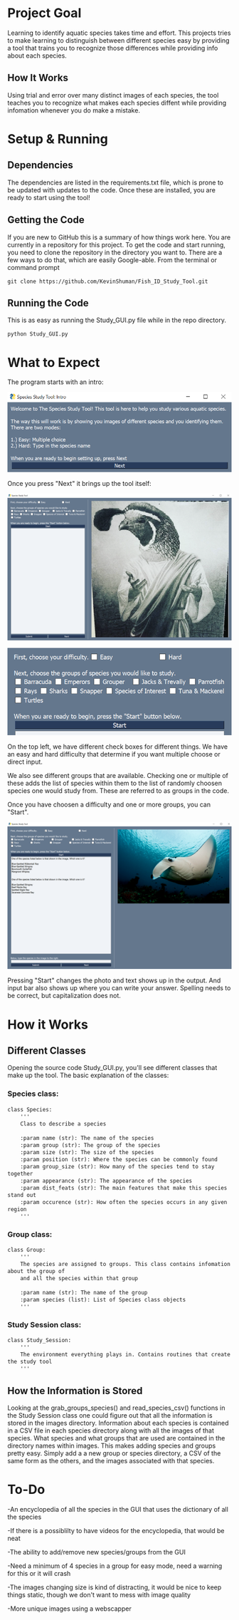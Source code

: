 # Project Goal
Learning to identify aquatic species takes time and effort. This projects tries to make learning to distinguish between different species easy by providing a tool that trains you to recognize those differences while providing info about each species.

## How It Works
Using trial and error over many distinct images of each species, the tool teaches you to recognize what makes each species diffent while providing infomation whenever you do make a mistake.

# Setup & Running
## Dependencies

The dependencies are listed in the requirements.txt file, which is prone to be updated with updates to the code. Once these are installed, you are ready to start using the tool!

## Getting the Code
If you are new to GitHub this is a summary of how things work here. You are currently in a repository for this project. To get the code and start running, you need to clone the repository in the directory you want to. There are a few ways to do that, which are easily Google-able. From the terminal or command prompt

    git clone https://github.com/KevinShuman/Fish_ID_Study_Tool.git

## Running the Code

This is as easy as running the Study_GUI.py file while in the repo directory.

    python Study_GUI.py

# What to Expect

The program starts with an intro:

![intro](Intro.PNG)

Once you press "Next" it brings up the tool itself:

![Study_Tool](Study_Tool.PNG)

![Top_Left](Top_Left.PNG)

On the top left, we have different check boxes for different things. We have an easy and hard difficulty that determine if you want multiple choose or direct input.

We also see different groups that are available. Checking one or multiple of these adds the list of species within them to the list of randomly choosen species one would study from. These are referred to as groups in the code.

Once you have choosen a difficulty and one or more groups, you can "Start".

![Studying](Studying.PNG)

Pressing "Start" changes the photo and text shows up in the output. And input bar also shows up where you can write your answer. Spelling needs to be correct, but capitalization does not.

# How it Works

## Different Classes
Opening the source code Study_GUI.py, you'll see different classes that make up the tool. The basic explanation of the classes:

### Species class:

    class Species:
        '''
        Class to describe a species

        :param name (str): The name of the species
        :param group (str): The group of the species
        :param size (str): The size of the species
        :param position (str): Where the species can be commonly found
        :param group_size (str): How many of the species tend to stay together
        :param appearance (str): The appearance of the species
        :param dist_feats (str): The main features that make this species stand out
        :param occurence (str): How often the species occurs in any given region
        '''

### Group class:

    class Group:
        '''
        The species are assigned to groups. This class contains infomation about the group of
        and all the species within that group

        :param name (str): The name of the group
        :param species (list): List of Species class objects
        '''

### Study Session class:

    class Study_Session:
        '''
        The environment everything plays in. Contains routines that create the study tool
        '''

## How the Information is Stored

Looking at the grab_groups_species() and read_species_csv() functions in the Study Session class one could figure out that all the information is stored in the images directory. Information about each species is contained in a CSV file in each species directory along with all the images of that species. What species and what groups that are used are contained in the directory names within images. This makes adding species and groups pretty easy. Simply add a a new group or species directory, a CSV of the same form as the others, and the images associated with that species.

# To-Do
-An encyclopedia of all the species in the GUI that uses the dictionary of all the species

-If there is a possiblilty to have videos for the encyclopedia, that would be neat

-The ability to add/remove new species/groups from the GUI

-Need a minimum of 4 species in a group for easy mode, need a warning for this or it will crash

-The images changing size is kind of distracting, it would be nice to keep things static, though we don't want to mess with image quality

-More unique images using a webscapper

